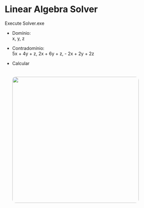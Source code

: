 # Linear Algebra Solver

Execute Solver.exe

* Domínio: <br/>
x, y, z

* Contradomínio: <br/>
5x + 4y + z, 2x + 6y + z, - 2x + 2y + 2z

* Calcular

  <img
    src="https://github.com/Milton-Avila/Linear-Algebra-Solver/assets/79611719/f5404bc9-b44f-4049-9caf-701186a44324"
    style="border-radius: 10px; width: 400px; margin-top: 20px"/>
